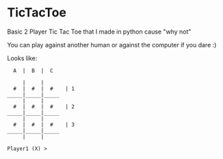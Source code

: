 # TicTacToe
Basic 2 Player Tic Tac Toe that I made in python cause "why not"

You can play against another human or against the computer if you dare :)

Looks like:
```
  A  |  B  |  C  

     |     |
  #  |  #  |  #    | 1
_____|_____|_____
     |     |
  #  |  #  |  #    | 2
_____|_____|_____
     |     |
  #  |  #  |  #    | 3
_____|_____|_____
     |     |

Player1 (X) > 
```
